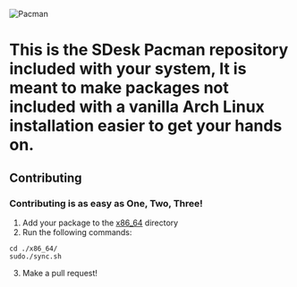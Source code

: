 ![Pacman](https://github.com/SteveStudios/sdesk-pacman/assets/90519370/39b79492-fef0-42da-99a6-907bc2412a71)
# This is the SDesk Pacman repository included with your system, It is meant to make packages not included with a vanilla Arch Linux installation easier to get your hands on.

## Contributing
### Contributing is as easy as One, Two, Three!
1. Add your package to the [x86_64](https://github.com/SteveStudios/sdesk-pacman/tree/main/x86_64) directory
2. Run the following commands:
```
cd ./x86_64/
sudo./sync.sh
```
3. Make a pull request!
